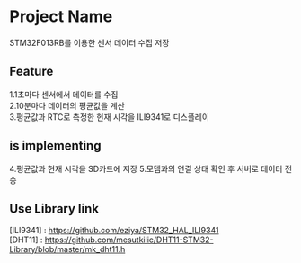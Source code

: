 # Project Name  
STM32F013RB를 이용한 센서 데이터 수집 저장

## Feature  
1.1초마다 센서에서 데이터를 수집  
2.10분마다 데이터의 평균값을 계산  
3.평균값과 RTC로 측정한 현재 시각을 ILI9341로 디스플레이 

## is implementing
4.평균값과 현재 시각을 SD카드에 저장
5.모뎀과의 연결 상태 확인 후 서버로 데이터 전송

## Use Library link  
[ILI9341] : https://github.com/eziya/STM32_HAL_ILI9341  
[DHT11] : https://github.com/mesutkilic/DHT11-STM32-Library/blob/master/mk_dht11.h

